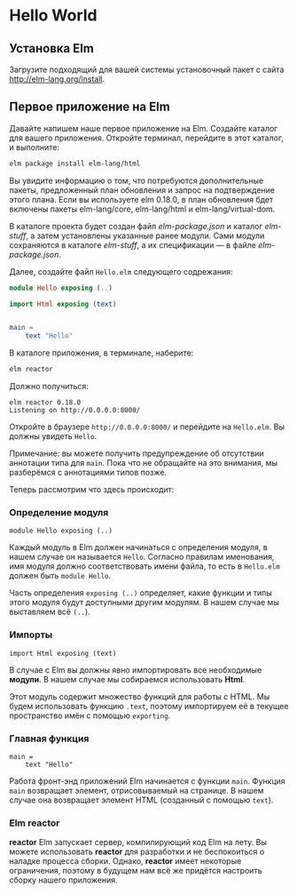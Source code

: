 # Hello World

## Установка Elm

Загрузите подходящий для вашей системы установочный пакет с сайта http://elm-lang.org/install.

## Первое приложение на Elm

Давайте напишем наше первое приложение на Elm. Создайте каталог для вашего приложения. Откройте терминал, перейдите в этот каталог, и выполните:

```bash
elm package install elm-lang/html
```

Вы увидите информацию о том, что потребуются дополнительные пакеты, предложенный план обновления и запрос на подтверждение этого плана. Если вы используете elm 0.18.0, в план обновления бдет включены пакеты elm-lang/core, elm-lang/html и elm-lang/virtual-dom.

В каталоге проекта будет создан файл _elm-package.json_ и каталог _elm-stuff_, а затем установлены указанные ранее модули. Сами модули сохраняются в каталоге _elm-stuff_, а их спецификации — в файле _elm-package.json_.

Далее, создайте файл `Hello.elm` следующего содрежания:

```elm
module Hello exposing (..)

import Html exposing (text)


main =
    text "Hello"
```

В каталоге приложения, в терминале, наберите:

```bash
elm reactor
```

Должно получиться:

```
elm reactor 0.18.0
Listening on http://0.0.0.0:8000/
```

Откройте в браузере `http://0.0.0.0:8000/` и перейдите на `Hello.elm`. Вы должны увидеть `Hello`.

Примечание: вы можете получить предупреждение об отсутствии аннотации типа для `main`. Пока что не обращайте на это внимания, мы разберёмся с аннотациями типов позже.

Теперь рассмотрим что здесь происходит:

### Определение модуля

```
module Hello exposing (..)
```

Каждый модуль в Elm должен начинаться с определения модуля, в нашем случае он называется `Hello`. Согласно правилам именования, имя модуля должно соответствовать имени файла, то есть в `Hello.elm` должен быть `module Hello`.

Часть определения `exposing (..)` определяет, какие функции и типы этого модуля будут доступными другим модулям. В нашем случае мы выставляем всё `(..`).

### Импорты

```
import Html exposing (text)
```

В случае с Elm вы должны явно импортировать все необходимые __модули__. В нашем случае мы собираемся использовать __Html__. 

Этот модуль содержит множество функций для работы с HTML. Мы будем использовать функцию `.text`, поэтому импортируем её в текущее пространство имён с помощью `exporting`.

### Главная функция

```
main =
    text "Hello"
```

Работа фронт-энд приложений Elm  начинается с функции `main`. Функция `main` возвращает элемент, отрисовываемый на странице. В нашем случае она возвращает элемент HTML (созданный с помощью `text`).

### Elm reactor

__reactor__ Elm запускает сервер, компилирующий код Elm на лету. Вы можете использовать __reactor__ для разработки и не беспокоиться о наладке процесса сборки. Однако, __reactor__ имеет некоторые ограничения, поэтому в будущем нам всё же придётся настроить сборку нашего приложения.
